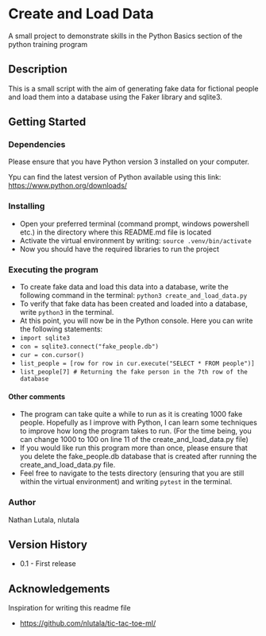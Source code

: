 # Create and Load Data
A small project to demonstrate skills in the Python Basics section of the python training program

## Description
This is a small script with the aim of generating fake data for fictional people and load them into a database using the Faker library and sqlite3.

## Getting Started
### Dependencies
Please ensure that you have Python version 3 installed on your computer.

Ypu can find the latest version of Python available using this link: https://www.python.org/downloads/

### Installing
* Open your preferred terminal (command prompt, windows powershell etc.) in the directory where this README.md file is located
* Activate the virtual environment by writing: ``` source .venv/bin/activate ```
* Now you should have the required libraries to run the project

### Executing the program
* To create fake data and load this data into a database, write the following command in the terminal: ``` python3 create_and_load_data.py ```
* To verify that fake data has been created and loaded into a database, write ``` python3 ``` in the terminal.
* At this point, you will now be in the Python console. Here you can write the following statements:
* ``` import sqlite3 ```
* ``` con = sqlite3.connect("fake_people.db") ```
* ``` cur = con.cursor() ```
* ``` list_people = [row for row in cur.execute("SELECT * FROM people")] ```
* ``` list_people[7] # Returning the fake person in the 7th row of the database ```

#### Other comments
* The program can take quite a while to run as it is creating 1000 fake people. Hopefully as I improve with Python, I can learn some techniques to improve how long the program takes to run. (For the time being, you can change 1000 to 100 on line 11 of the create_and_load_data.py file)
* If you would like run this program more than once, please ensure that you delete the fake_people.db database that is created after running the create_and_load_data.py file.
* Feel free to navigate to the tests directory (ensuring that you are still within the virtual environment) and writing ``` pytest ``` in the terminal.

### Author
Nathan Lutala, nlutala

## Version History
* 0.1 - First release

## Acknowledgements
Inspiration for writing this readme file
* https://github.com/nlutala/tic-tac-toe-ml/
